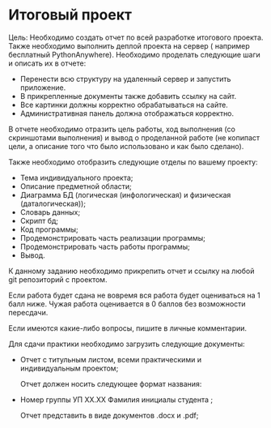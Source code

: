 # Итоговый проект

Цель: Необходимо создать отчет по всей разработке итогового проекта. Также необходимо выполнить деплой проекта на сервер ( например бесплатный PythonAnywhere).
Необходимо проделать следующие шаги и описать их в отчете:
- Перенести всю структуру на удаленный сервер и запустить приложение.
- В прикрепленные документы также добавить ссылку на сайт.
- Все картинки должны корректно обрабатываться на сайте.
- Административная панель должна отображаться корректно.
  
В отчете необходимо отразить цель работы, ход выполнения (со скриншотами выполнения) и вывод о проделанной работе (не копипаст цели, а описание того что было использовано и как было сделано).

Также необходимо отобразить следующие отделы по вашему проекту:

- Тема индивидуального проекта;
- Описание предметной области;
- Диаграмма БД (логическая (инфологическая) и физическая (даталогическая));
- Словарь данных;
- Скрипт бд;
- Код программы;
- Продемонстрировать часть реализации программы;
- Продемонстрировать часть работы программы;
- Вывод.

К данному заданию необходимо прикрепить отчет и ссылку на любой git репозиторий с проектом.

Если работа будет сдана не вовремя вся работа будет оцениваться на 1 балл ниже.
Чужая работа оценивается в 0 баллов без возможности пересдачи.

Если имеются какие-либо вопросы, пишите в личные комментарии.

Для сдачи практики необходимо загрузить следующие документы:

- Отчет с титульным листом, всеми практическими и индивидуальным проектом;

  Отчет должен носить следующее формат названия:

- Номер группы УП ХХ.ХХ Фамилия инициалы студента ;
  
  Отчет представить в виде документов .docx и .pdf;
